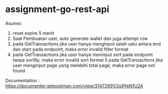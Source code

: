 # assignment-go-rest-api

Asumsi:
1. reset expire 5 menit
2. Saat Pembuatan user, auto generate wallet dan juga attempt row
3. pada GetTransactions jika user hanya menginput salah satu antara end dan start pada endpoint, maka error invalid filter format
4. pada GetTransactions jika user hanya meninput sort pada endpoint tanpa sortBy, maka error invalid sort format
5 pada GetTransactions jika user menginput page yang melebihi total page, maka error page not found

Documentation : https://documenter.getpostman.com/view/31472691/2s9YeN1U24